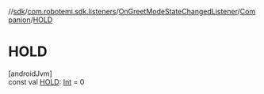 //[sdk](../../../../index.md)/[com.robotemi.sdk.listeners](../../index.md)/[OnGreetModeStateChangedListener](../index.md)/[Companion](index.md)/[HOLD](-h-o-l-d.md)

# HOLD

[androidJvm]\
const val [HOLD](-h-o-l-d.md): [Int](https://kotlinlang.org/api/latest/jvm/stdlib/kotlin/-int/index.html) = 0
